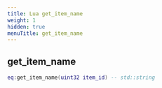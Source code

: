 ```yaml
---
title: Lua get_item_name
weight: 1
hidden: true
menuTitle: get_item_name
---
```

## get_item_name
```lua
eq:get_item_name(uint32 item_id) -- std::string
```
